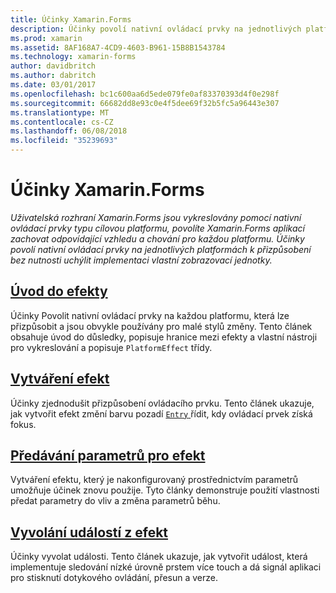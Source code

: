 ```yaml
---
title: Účinky Xamarin.Forms
description: Účinky povolí nativní ovládací prvky na jednotlivých platformách k přizpůsobení bez nutnosti uchýlit implementaci vlastní zobrazovací jednotky.
ms.prod: xamarin
ms.assetid: 8AF168A7-4CD9-4603-B961-15B8B1543784
ms.technology: xamarin-forms
author: davidbritch
ms.author: dabritch
ms.date: 03/01/2017
ms.openlocfilehash: bc1c600aa6d5ede079fe0af83370393d4f0e298f
ms.sourcegitcommit: 66682dd8e93c0e4f5dee69f32b5fc5a96443e307
ms.translationtype: MT
ms.contentlocale: cs-CZ
ms.lasthandoff: 06/08/2018
ms.locfileid: "35239693"
---
```

# <a name="xamarinforms-effects"></a>Účinky Xamarin.Forms

_Uživatelská rozhraní Xamarin.Forms jsou vykreslovány pomocí nativní ovládací prvky typu cílovou platformu, povolíte Xamarin.Forms aplikací zachovat odpovídající vzhledu a chování pro každou platformu. Účinky povolí nativní ovládací prvky na jednotlivých platformách k přizpůsobení bez nutnosti uchýlit implementaci vlastní zobrazovací jednotky._

## <a name="introduction-to-effectsintroductionmd"></a>[Úvod do efekty](introduction.md)

Účinky Povolit nativní ovládací prvky na každou platformu, která lze přizpůsobit a jsou obvykle používány pro malé stylů změny. Tento článek obsahuje úvod do důsledky, popisuje hranice mezi efekty a vlastní nástroji pro vykreslování a popisuje `PlatformEffect` třídy.

## <a name="creating-an-effectcreatingmd"></a>[Vytváření efekt](creating.md)

Účinky zjednodušit přizpůsobení ovládacího prvku. Tento článek ukazuje, jak vytvořit efekt změní barvu pozadí [ `Entry` ](https://developer.xamarin.com/api/type/Xamarin.Forms.Entry/) řídit, kdy ovládací prvek získá fokus.

## <a name="passing-parameters-to-an-effectpassing-parametersindexmd"></a>[Předávání parametrů pro efekt](passing-parameters/index.md)

Vytváření efektu, který je nakonfigurovaný prostřednictvím parametrů umožňuje účinek znovu použije. Tyto články demonstruje použití vlastnosti předat parametry do vliv a změna parametrů běhu.

## <a name="invoking-events-from-an-effecttouch-trackingmd"></a>[Vyvolání událostí z efekt](touch-tracking.md)

Účinky vyvolat události. Tento článek ukazuje, jak vytvořit událost, která implementuje sledování nízké úrovně prstem více touch a dá signál aplikaci pro stisknutí dotykového ovládání, přesun a verze.
